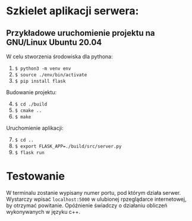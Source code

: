 # Szkielet aplikacji serwera:


## Przykładowe uruchomienie projektu na GNU/Linux Ubuntu 20.04


W celu stworzenia środowiska dla pythona:

1. `$ python3 -m venv env`
2. `$ source ./env/bin/activate`
3. `$ pip install flask`

Budowanie projektu:

4. `$ cd ./build`
5. `$ cmake ..`
6. `$ make`

Uruchomienie aplikacji:

7. `$ cd ..`
8. `$ export FLASK_APP=./build/src/server.py`
9. `$ flask run`


# Testowanie 
W terminalu zostanie wypisany numer portu, pod którym działa serwer. Wystarczy wpisać `localhost:5000` w ulubionej rpzeglądarce internetowej, by otrzymać powitanie. Opóźnienie świadczy o działaniu obliczeń wykonywanych w języku c++.
